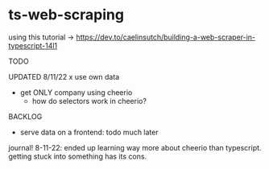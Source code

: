 # ts-web-scraping

using this tutorial -> https://dev.to/caelinsutch/building-a-web-scraper-in-typescript-14l1 

TODO

UPDATED 8/11/22
x use own data
- get ONLY company using cheerio
  - how do selectors work in cheerio?




BACKLOG
- serve data on a frontend: todo much later

journal!
8-11-22: ended up learning way more about cheerio than typescript.
getting stuck into something has its cons.
